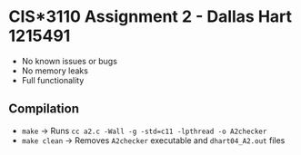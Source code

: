 # CIS*3110 Assignment 2 - Dallas Hart 1215491

- No known issues or bugs
- No memory leaks
- Full functionality

## Compilation

- `make` -> Runs `cc a2.c -Wall -g -std=c11 -lpthread -o A2checker`
- `make clean` -> Removes `A2checker` executable and `dhart04_A2.out` files

